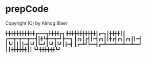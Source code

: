 # prepCode

Copyright (C) by Almog Blaer 


╋╋╋╋╋╋╋╋╋╋╋┏━━━┓╋╋╋╋┏┓
╋╋╋╋╋╋╋╋╋╋╋┃┏━┓┃╋╋╋╋┃┃
┏━━┳━┳━━┳━━┫┃╋┗╋━━┳━┛┣━━┓
┃┏┓┃┏┫┃━┫┏┓┃┃╋┏┫┏┓┃┏┓┃┃━┫
┃┗┛┃┃┃┃━┫┗┛┃┗━┛┃┗┛┃┗┛┃┃━┫
┃┏━┻┛┗━━┫┏━┻━━━┻━━┻━━┻━━┛
┃┃╋╋╋╋╋╋┃┃
┗┛╋╋╋╋╋╋┗┛
